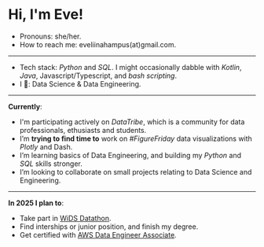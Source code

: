 # Hi, I'm Eve!

-  Pronouns: she/her.
-  How to reach me: eveliinahampus(at)gmail.com.
---
-  Tech stack: *Python* and *SQL*. I might occasionally dabble with *Kotlin*, *Java*, Javascript/Typescript, and *bash scripting*.  
-  I 💚: Data Science & Data Engineering. 
---
**Currently**:
-  I'm participating actively on *DataTribe*, which is a community for data professionals, ethusiasts and students. 
-  I’m **trying to find time to** work on *#FigureFriday* data visualizations with *Plotly* and Dash. 
-  I’m learning basics of Data Engineering, and building my *Python* and *SQL* skills stronger. 
-  I’m looking to collaborate on small projects relating to Data Science and Engineering.
---
**In 2025 I plan to**:
-  Take part in [WiDS Datathon](https://www.widsworldwide.org/get-inspired/blog/8th-annual-wids-datathon-challenges-unraveling-the-mysteries-of-the-female-brain/). 
-  Find interships or junior position, and finish my degree. 
-  Get certified with [AWS Data Engineer Associate](https://aws.amazon.com/certification/certified-data-engineer-associate/).

